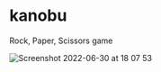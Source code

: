 # kanobu
Rock, Paper, Scissors game


![Screenshot 2022-06-30 at 18 07 53](https://user-images.githubusercontent.com/7479866/176725934-32967345-2fc7-4592-bb6a-234198ff1c1c.png)


